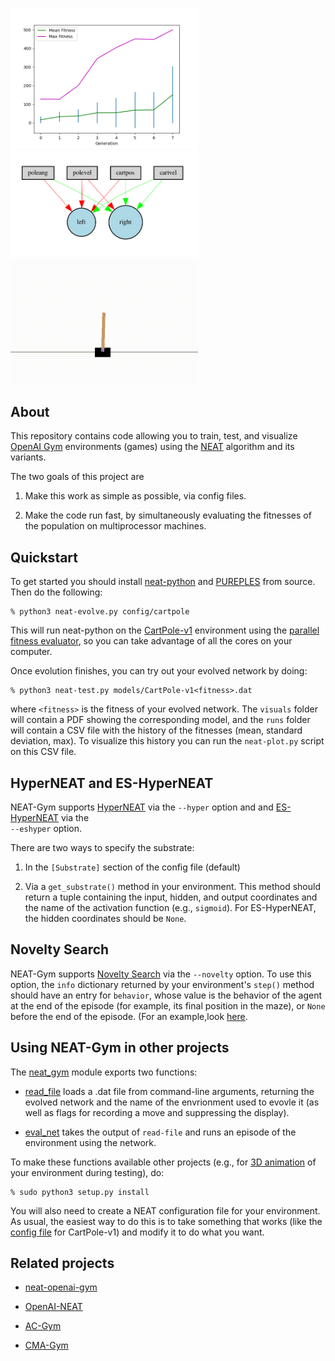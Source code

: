 <p float="left">
<img src="media/figure.png" width=300>
<img src="media/network.png" width=300>
<img src="media/movie.gif" width=300>
</p>

## About

This repository contains code allowing you to train, test, and visualize
[OpenAI Gym](https://gym.openai.com/) environments (games) using the
[NEAT](https://www.cse.unr.edu/~sushil/class/gas/papers/NEAT.pdf) algorithm
and its variants.

The two goals of this project are 

1. Make this work as simple as possible, via config files.

2. Make the code run fast, by simultaneously evaluating the fitnesses of the
population on multiprocessor machines.

## Quickstart

To get started you should install [neat-python](https://github.com/CodeReclaimers/neat-python) 
and [PUREPLES](https://github.com/ukuleleplayer/pureples) from source. Then 
do the following:

```
% python3 neat-evolve.py config/cartpole
```
This will run neat-python on the [CartPole-v1](https://gym.openai.com/envs/CartPole-v1/) environment using the
[parallel fitness evaluator](https://neat-python.readthedocs.io/en/latest/module_summaries.html#parallel),
so you can take advantage of all the cores on your computer.

Once evolution finishes, you can try out your evolved network by doing:

```
% python3 neat-test.py models/CartPole-v1<fitness>.dat
```

where ```<fitness>``` is the fitness of your evolved network.
The ```visuals``` folder will contain a PDF showing the corresponding model,
and the ```runs``` folder will contain a CSV file with the history of the 
fitnesses (mean, standard deviation, max).  To visualize this history you
can run the ```neat-plot.py``` script on this CSV file.

## HyperNEAT and ES-HyperNEAT

NEAT-Gym supports [HyperNEAT](https://en.wikipedia.org/wiki/HyperNEAT) via the ```--hyper``` option and
and [ES-HyperNEAT](http://eplex.cs.ucf.edu/ESHyperNEAT/) via the <br> ```--eshyper``` option.

There are two ways to specify the substrate:

1. In the ```[Substrate]``` section of the config file (default)

2. Via a ```get_substrate()``` method in your environment.  This method should return a tuple containing the
input, hidden, and output coordinates and the name of the activation function (e.g., ```sigmoid```).  For
ES-HyperNEAT, the hidden coordinates should be ```None```.


## Novelty Search

NEAT-Gym supports
[Novelty Search](https://www.cs.swarthmore.edu/~meeden/DevelopmentalRobotics/lehman_ecj11.pdf)
via the ```--novelty``` option.  To use this option, the ```info``` dictionary 
returned by your environment's ```step()``` method should have an entry for ```behavior```,
whose value is the behavior of the agent at the end of the episode (for
example, its final position in the maze), or ```None``` before the end of the
episode.  (For an example,look
[here](https://github.com/simondlevy/gym-nsmaze/blob/main/gym_nsmaze/envs/__init__.py#L134-L144).

## Using NEAT-Gym in other projects

The
[neat_gym](https://github.com/simondlevy/NEAT-Gym/blob/master/neat_gym/__init__.py)
module exports two functions:

* [read_file](https://github.com/simondlevy/neat-gym/blob/master/neat_gym/__init__.py#L85-L106) loads a .dat file 
from command-line arguments, returning the evolved network and the name of the envrionment used to evovle it
(as well as flags for recording a move and suppressing the display).

* [eval_net](https://github.com/simondlevy/neat-gym/blob/master/neat_gym/__init__.py#L109-L131)
takes the output of ```read-file``` and runs an episode of the environment using the network.

To make these functions available other projects (e.g., for
[3D animation](https://github.com/simondlevy/gym-copter/blob/master/neat/3dtest.py)
of your environment during testing), do:

```
% sudo python3 setup.py install
```

You will also need to create a NEAT configuration file for your environment.  As usual,
the easiest way to do this is to take something that works (like the 
[config file](https://github.com/simondlevy/neat-gym/blob/master/config/CartPole-v1.cfg)
for CartPole-v1) and modify it to do what you want.

## Related projects

* [neat-openai-gym](https://github.com/sroj/neat-openai-gym)

* [OpenAI-NEAT](https://github.com/HackerShackOfficial/OpenAI-NEAT)

* [AC-Gym](https://github.com/simondlevy/AC-Gym)

* [CMA-Gym](https://github.com/simondlevy/CMA-Gym)
